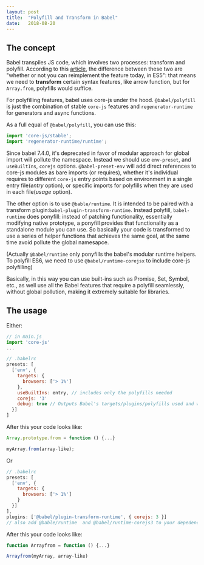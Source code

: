 ```yaml
---
layout: post
title:  "Polyfill and Transform in Babel"
date:   2018-08-20
---
```


## The concept

Babel transpiles JS code, which involves two processes: transform and polyfill. According to this [article](https://medium.com/@jcse/clearing-up-the-babel-6-ecosystem-c7678a314bf3), the difference between these two are "whether or not you can reimplement the feature today, in ES5": that means we need to **transform** certain syntax features, like arrow function, but for `Array.from`, polyfills would suffice.

For polyfilling features, babel uses core-js under the hood. `@babel/polyfill` is just the combination of stable `core-js` features and `regenerator-runtime` for generators and async functions. 

As a full equal of `@babel/polyfill`, you can use this:
```js
import 'core-js/stable';
import 'regenerator-runtime/runtime';
```

Since babel 7.4.0, it's deprecated in favor of modular approach for global import will pollute the namespace. Instead we should use `env-preset`,  and `useBuiltIns`, `corejs` options. `@babel-preset-env` will add direct references to core-js modules as bare imports (or requires), whether it's individual requires to different `core-js` entry points based on environment in a single entry file(*entry* option), or specific imports for polyfills when they are used in each file(*usage* option).

The other option is to use `@bable/runtime`. It is intended to be paired with a transform plugin:`babel-plugin-transform-runtime`. Instead polyfill, `babel-runtime` does ponyfill: instead of patching functionality, essentially modifying native prototype, a ponyfill provides that functionality as a standalone module you can use. So basically your code is transformed to use a series of helper functions that achieves the same goal, at the same time avoid pollute the global namesapce.

(Actually `@babel/runtime` only ponyfills the babel's modular runtime helpers. To polyfill ES6, we need to use `@babel/runtime-corejsx` to include core-js polyfilling)

Basically, in this way you can use built-ins such as Promise, Set, Symbol, etc., as well use all the Babel features that require a polyfill seamlessly, without global pollution, making it extremely suitable for libraries.

## The usage

Either:

```javascript
// in main.js
import 'core-js'
...

// .babelrc
presets: [
  ['env', {
    targets: {
      browsers: ['> 1%']
    },
    useBuiltIns: entry, // includes only the polyfills needed
    corejs: '3'
    debug: true // Outputs Babel's targets/plugins/polyfills used and why
  }]
]
```

After this your code looks like:

```javascript
Array.prototype.from = function () {...}

myArray.from(array-like);
```

Or

```javascript
// .babelrc
presets: [
  ['env', {
    targets: {
      browsers: ['> 1%']
    }
  }]
],
plugins: ['@babel/plugin-transform-runtime', { corejs: 3 }]
// also add @bable/runtime  and @babel/runtime-corejs3 to your depedencies
```

After this your code looks like:

```javascript
function Arrayfrom = function () {...}

Arrayfrom(myArray, array-like)
```
